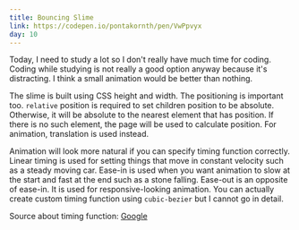 ```yaml
---
title: Bouncing Slime
link: https://codepen.io/pontakornth/pen/VwPpvyx
day: 10
---
```

Today, I need to study a lot so I don't really have much time for coding. Coding while
studying is not really a good option anyway because it's distracting. I think a small 
animation would be better than nothing.


The slime is built using CSS height and width. The positioning is important too.
`relative` position is required to set children position to be absolute. Otherwise,
it will be absolute to the nearest element that has position. If there is no such element,
the page will be used to calculate position. For animation, translation is used instead.


Animation will look more natural if you can specify timing function correctly. Linear timing
is used for setting things that move in constant velocity such as a steady moving car. Ease-in
is used when you want animation to slow at the start and fast at the end such as a stone falling. Ease-out is an opposite of ease-in. It is used for responsive-looking animation.
You can actually create custom timing function using `cubic-bezier` but I cannot go in detail.


Source about timing function: [Google](https://developers.google.com/web/fundamentals/design-and-ux/animations/the-basics-of-easing)